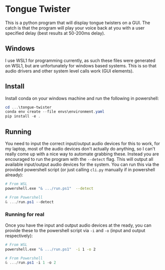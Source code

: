 # Tongue Twister

This is a python program that will display tongue twisters on a GUI. The catch
is that the program will play your voice back at you with a user specified
delay (best results at 50-200ms delay). 

## Windows

I use WSL1 for programming currently, as such these files were generated on
WSL1, but are unfortunately for windows based systems. This is so that audio
drivers and other system level calls work (GUI elements).

## Install

Install conda on your windows machine and run the following in powershell:

```powershell
cd ...\tongue-twister
conda env create --file envs\environment.yaml
pip install -e .
```

## Running

You need to input the correct input/output audio devices for this to work,
for my laptop, most of the audio devices don't actually do anything, so I can't
really come up with a nice way to automate grabbing these. Instead you are
encouraged to run the program with the `--detect` flag. This will output
all available input/output audio devices for the system. You can run this via
the provided powershell script (or just calling `cli.py` manually if in
powershell already):

```bash
# From WSL
powershell.exe "& .../run.ps1"  --detect
```

```powershell
# From Powershell
& .../run.ps1 --detect
```

### Running for real

Once you have the input and output audio devices at the ready, you can provide
these to the powershell script via `-i` and `-o` (input and output
respectively):

```bash
# From WSL
powershell.exe "& .../run.ps1"  -i 1 -o 2
```

```powershell
# From Powershell
& .../run.ps1 -i 1 -o 2
```
